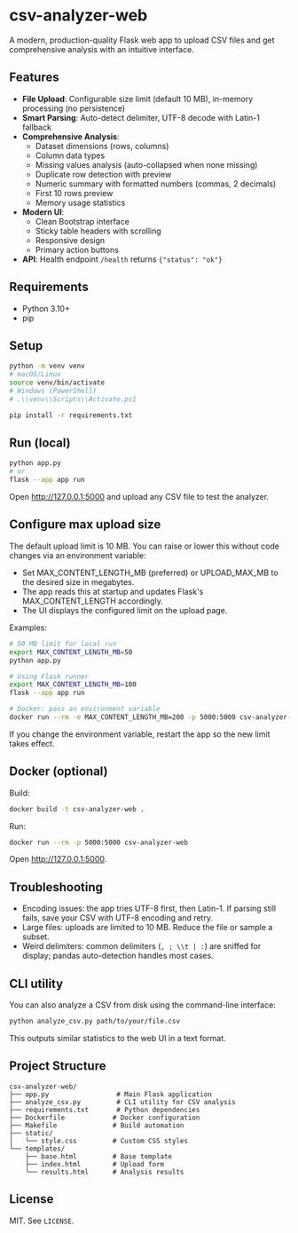 # csv-analyzer-web

A modern, production-quality Flask web app to upload CSV files and get comprehensive analysis with an intuitive interface.

## Features

- **File Upload**: Configurable size limit (default 10 MB), in-memory processing (no persistence)
- **Smart Parsing**: Auto-detect delimiter, UTF-8 decode with Latin-1 fallback
- **Comprehensive Analysis**:
  - Dataset dimensions (rows, columns)
  - Column data types
  - Missing values analysis (auto-collapsed when none missing)
  - Duplicate row detection with preview
  - Numeric summary with formatted numbers (commas, 2 decimals)
  - First 10 rows preview
  - Memory usage statistics
- **Modern UI**:
  - Clean Bootstrap interface
  - Sticky table headers with scrolling
  - Responsive design
  - Primary action buttons
- **API**: Health endpoint `/health` returns `{"status": "ok"}`

## Requirements

- Python 3.10+
- pip

## Setup

```bash
python -m venv venv
# macOS/Linux
source venv/bin/activate
# Windows (PowerShell)
# .\\venv\\Scripts\\Activate.ps1

pip install -r requirements.txt
```

## Run (local)

```bash
python app.py
# or
flask --app app run
```

Open http://127.0.0.1:5000 and upload any CSV file to test the analyzer.

## Configure max upload size

The default upload limit is 10 MB. You can raise or lower this without code changes via an environment variable:

- Set MAX_CONTENT_LENGTH_MB (preferred) or UPLOAD_MAX_MB to the desired size in megabytes.
- The app reads this at startup and updates Flask's MAX_CONTENT_LENGTH accordingly.
- The UI displays the configured limit on the upload page.

Examples:

```bash
# 50 MB limit for local run
export MAX_CONTENT_LENGTH_MB=50
python app.py

# Using Flask runner
export MAX_CONTENT_LENGTH_MB=100
flask --app app run

# Docker: pass an environment variable
docker run --rm -e MAX_CONTENT_LENGTH_MB=200 -p 5000:5000 csv-analyzer-web
```

If you change the environment variable, restart the app so the new limit takes effect.

## Docker (optional)

Build:

```bash
docker build -t csv-analyzer-web .
```

Run:

```bash
docker run --rm -p 5000:5000 csv-analyzer-web
```

Open http://127.0.0.1:5000.

## Troubleshooting

- Encoding issues: the app tries UTF-8 first, then Latin-1. If parsing still fails, save your CSV with UTF-8 encoding and retry.
- Large files: uploads are limited to 10 MB. Reduce the file or sample a subset.
- Weird delimiters: common delimiters (`, ; \\t | :`) are sniffed for display; pandas auto-detection handles most cases.

## CLI utility

You can also analyze a CSV from disk using the command-line interface:

```bash
python analyze_csv.py path/to/your/file.csv
```

This outputs similar statistics to the web UI in a text format.

## Project Structure

```
csv-analyzer-web/
├── app.py                 # Main Flask application
├── analyze_csv.py         # CLI utility for CSV analysis
├── requirements.txt       # Python dependencies
├── Dockerfile            # Docker configuration
├── Makefile              # Build automation
├── static/
│   └── style.css         # Custom CSS styles
└── templates/
    ├── base.html         # Base template
    ├── index.html        # Upload form
    └── results.html      # Analysis results
```

## License

MIT. See `LICENSE`.
